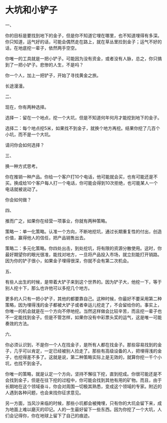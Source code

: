 # 大坑和小铲子


一、

你的目标是要找到地下的金子，但是你不知道它埋在哪里，也不知道埋得有多深。你只知道，运气好的话，可能会偶然走在路上，就在草丛里捡到金子；运气不好的话，在地底挖一辈子，依然两手空空。

你唯一的工具就是一把小铲子。可能因为没有资金，或者没有人脉，总之，你只搞到了一把小铲子。悲惨的人生，不是吗？

你一个人，加上一把铲子，开始了寻找黄金之旅。

长途漫漫。

二、

现在，你有两种选择。

选择一：留在一个地点，挖一个大坑，但是不知道何年何月才能挖到地下的金子。

选择二：每个地点挖5米，如果找不到金子，就换个地方再挖。结果你挖了几百个小坑，而不是一个大坑。

请问你会如何选择？

三、

换一种方式思考。

你在推销一种产品。你给一个客户打10个电话，他可能就会买，也有可能还是不买。换成给10个客户每人打一个电话，你可能会得到10次拒绝，也可能某人一个电话就被说动了。

你会如何做？

四、

推而广之，如果你在经营一项事业，你就有两种策略。

策略一：单一化策略。认准一个方向，不断地挖坑，通过长期重复性的付出，创造价值，赢得他人的信任，把产品销售出去。

策略二：多元化策略。你四处出击，到处挖坑，将有限的资源分散使用。这时，你最好期望你的眼光很准，能找对地方，一旦将产品投入市场，就立刻能打开销路。因为你的铲子很小，如果金子埋得很深，你就不会有第二次机会。

五、

有些人出生的时候，是带着大铲子来到这个世界的。因为铲子大，他挖一下，等于别人挖十下，那么也许他可以多挖几个地方。

更多的人只有一把小铲子，其他的都要靠自己。这种时候，你最好不要采用第二种策略，因为埋得浅的金子都被大铲子或者幸运儿挖走了，不会留给你的。事实上，你唯一的机会就是在一个方向不停地挖。当然这样做会比较辛苦，而且挖一辈子也不一定能找到金子。但是不管怎样，如果你没有中彩票头奖的运气，这是唯一可能奏效的方法。

六、

你必须认识到，不是你一个人在找金子，是所有人都在找金子。那些容易找到的金子，几乎可以肯定，一定已经被别人捡走了。那些有高级设备的人，把埋得浅的金子，也挖得差不多了。这就是说，第二种策略实际上是无效的，就算你挖一千个小坑，也找不到金子。

你唯一的策略，就是认定一个方向，坚持不懈往下挖，直到挖成。你很可能还是不会找到金子，但是在往下挖的过程中，你可能会找到其他有用的矿物。而且，由于长期地在这个领域奋斗，你会对周围一切极其熟悉，变成这个领域的专家。附近的人遇到各种问题，也会来找你征求意见。

另一方面，当风沙来临的时候，那些小坑都会被掩埋，只有你的大坑会留下来，成为地面上难以磨灭的印记。人的一生最好留下一些东西。因为你挖了一个大坑，人们会记得你，你在地球上留下了自己的痕迹。

